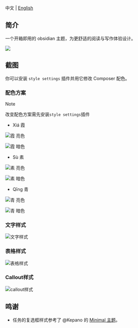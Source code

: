 中文 | [English](README.md)
## 简介

一个开箱即用的 obsidian 主题，为更舒适的阅读与写作体验设计。

<img src="screenshot-original.png" />

## 截图

你可以安装 `style settings` 插件并用它修改 Composer 配色。

### 配色方案

> [!NOTE]
> 改变配色方案需先安装`style settings`插件

- Xiá 霞

![霞 亮色](assets/xia-light.png)

![霞 暗色](assets/xia-dark.png)

- Sù 素

![素 亮色](assets/su-light.png)

![素 暗色](assets/su-dark.png)

- Qīng 青

![青 亮色](assets/qing-light.png)

![青 暗色](assets/qing-dark.png)

### 文字样式

![文字样式](assets/text-formatting.png)

### 表格样式

![表格样式](assets/table-style.png)

### Callout样式

![callout样式](assets/callout-style.png)

## 鸣谢

- 任务的复选框样式参考了 @Kepano 的 [Minimal 主题](https://github.com/kepano/obsidian-minimal)。

